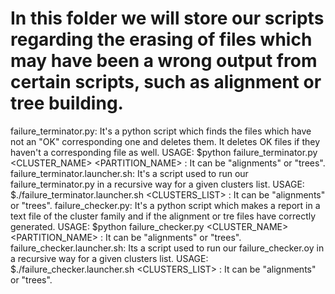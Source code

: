 
# In this folder we will store our scripts regarding the erasing of files which may have been a wrong output from certain scripts, such as alignment or tree building.

failure_terminator.py: It's a python script which finds the files which have not an "OK" corresponding one and deletes them.
		It deletes OK files if they haven't a corresponding file as well.
		USAGE: $python failure_terminator.py <CLUSTER_NAME> <PARTITION_NAME> <FILETYPE>
		<FILETYPE>: It can be "alignments" or "trees".
failure_terminator.launcher.sh: It's a script used to run our failure_terminator.py in a recursive way for a given clusters list.
		USAGE: $./failure_terminator.launcher.sh <CLUSTERS_LIST> <FILETYPE>
		<FILETYPE>: It can be "alignments" or "trees".
failure_checker.py: It's a python script which makes a report in a text file of the cluster family and if the alignment or tre files have correctly generated.
		USAGE: $python failure_checker.py <CLUSTER_NAME> <PARTITION_NAME> <FILETYPE>
		<FILETYPE>: It can be "alignments" or "trees".
failure_checker.launcher.sh: Its a script used to run our failure_checker.oy in a recursive way for a given clusters list.
		USAGE: $./failure_checker.launcher.sh <CLUSTERS_LIST> <FILETYPE>
		<FILETYPE>: It can be "alignments" or "trees".
